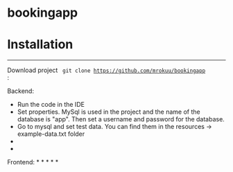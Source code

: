 # bookingapp


#  Installation

_____
Download project <code> git clone https://github.com/mrokuu/bookingapp </code>:

Backend:
* Run the code in the IDE
* Set properties. MySql is used in the project and the name of the database is "app". Then set a username and password for the database.
* Go to mysql and set test data. You can find them in the resources -> example-data.txt folder
* 
* 

Frontend:
* 
* 
* 
* 
* 
